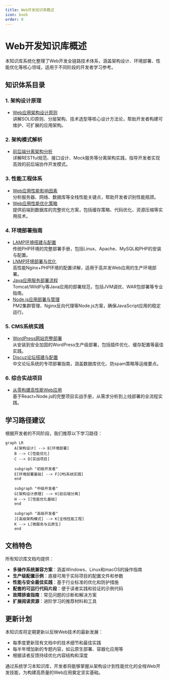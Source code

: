 ```yaml
---
title: Web开发知识库概述
icon: book
order: 0
---
```


# Web开发知识库概述

本知识库系统化整理了Web开发全链路技术体系，涵盖架构设计、环境部署、性能优化等核心领域，适用于不同阶段的开发者学习参考。

## 知识体系目录

### 1. 架构设计原理
- [Web应用架构设计原则](./01-Web应用架构设计原则.md)  
  讲解SOLID原则、分层架构、技术选型等核心设计方法论，帮助开发者构建可维护、可扩展的应用架构。

### 2. 架构模式解析
- [前后端分离架构分析](./02-前后端分离架构分析.md)  
  详解RESTful规范、接口设计、Mock服务等分离架构实践，指导开发者实现高效的前后端协作开发模式。

### 3. 性能工程体系
- [Web应用性能影响因素](./03-Web应用性能影响因素.md)  
  分析服务器、网络、数据库等全栈性能关键点，帮助开发者识别性能瓶颈。  
- [Web应用性能优化策略](./10-Web应用性能优化策略.md)  
  提供前端到数据库的完整优化方案，包括缓存策略、代码优化、资源压缩等实用技术。

### 4. 环境部署指南
- [LAMP环境搭建与配置](./04-LAMP环境搭建与配置.md)  
  传统PHP环境的完整部署手册，包括Linux、Apache、MySQL和PHP的安装与配置。  
- [LNMP环境部署与优化](./05-LNMP环境部署与优化.md)  
  高性能Nginx+PHP环境的配置详解，适用于高并发Web应用的生产环境部署。  
- [Java应用服务部署流程](./08-Java应用服务部署流程.md)  
  Tomcat/WildFly等Java应用的部署规范，包括JVM调优、WAR包部署等专业指南。  
- [Node.js应用部署与管理](./09-Node.js应用部署与管理.md)  
  PM2集群管理、Nginx反向代理等Node.js方案，确保JavaScript应用的稳定运行。

### 5. CMS系统实践
- [WordPress网站完整部署](./06-WordPress网站完整部署.md)  
  从安装到安全加固的WordPress生产级部署，包括插件优化、缓存配置等最佳实践。  
- [Discuz论坛搭建与配置](./07-Discuz论坛搭建与配置.md)  
  中文论坛系统的专项部署指南，涵盖数据库优化、防spam策略等运维要点。

### 6. 综合实战项目
- [从零构建高性能Web应用](./11-从零构建高性能Web应用.md)  
  基于React+Node.js的完整项目实战手册，从需求分析到上线部署的全流程实践。

## 学习路径建议

根据开发者的不同阶段，我们推荐以下学习路径：

```mermaid
graph LR
    A[架构设计] --> B[环境部署]
    B --> C[性能优化]
    C --> D[实战项目]
    
    subgraph "初级开发者"
    E[环境部署基础] --> F[CMS系统实践]
    end
    
    subgraph "中级开发者"
    G[架构设计原理] --> H[前后端分离]
    H --> I[性能优化基础]
    end
    
    subgraph "高级开发者"
    J[高级架构模式] --> K[全栈性能工程]
    K --> L[微服务与云原生]
    end
```

## 文档特色

所有知识库文档均提供：

- **多操作系统兼容方案**：涵盖Windows、Linux和macOS的操作指南
- **生产级配置示例**：直接可用于实际项目的配置文件和参数
- **性能与安全最佳实践**：基于行业标准的优化和防护措施
- **配套的可运行代码片段**：便于读者实践和验证的示例代码
- **故障排查指南**：常见问题的诊断和解决方案
- **扩展阅读资源**：进阶学习的推荐材料和工具

## 更新计划

本知识库将定期更新以反映Web技术的最新发展：

- 每季度更新现有文档中的技术细节和最佳实践
- 每半年增加新的专题内容，如云原生部署、容器化应用等
- 根据读者反馈持续优化内容结构和深度

通过系统学习本知识库，开发者将能够掌握从架构设计到性能优化的全栈Web开发技能，为构建高质量的Web应用奠定坚实基础。